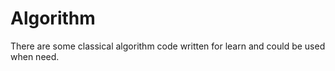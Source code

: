 Algorithm
=========

There are some classical algorithm code written for learn and could be used when need.
